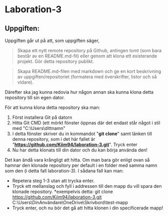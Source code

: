 # Laboration-3
## Uppgiften:
Uppgiften går ut på att, som uppgiften säger,  
>Skapa ett nytt remote repository på Github, antingen tomt (som bara består av en README.md-fil) eller genom att klona ett existerande projekt. Gör detta repository publikt.

> Skapa README.md-filen med markdown och ge en kort beskrivning av uppgiften/repositoriet (formatera med överskrifter, listor och så vidare).

Därefter ska jag kunna redovia hur någon annan ska kunna klona detta repository till sin egen dator.

För att kunna klona detta repository ska man:  
1. Först installera Git på datorn
2. Hitta Git CMD (ett mörkt fönster öppnas där det endast står något i stil med "C:\Users\dittnamn"
3. I detta fönster skriver du in kommandot "**git clone**" samt länken till denna repository, som i det här fallet är "**https://github.com/Kiim94/laboration-3.git**". Tryck enter
4. Nu har detta klonats till din dator och du kan börja använda den!

Det kan ändå vara krångligt att hitta. Om man bara gör enligt ovan så hamnar den klonade repository per default i en folder med samma namn som den (i detta fall laboration-3). I sådana fall kan man:
* Repetera steg 1-3 utan att trycka enter.
* Tryck ett mellanslag och fyll i addressen till den mapp du vill spara den klonade repository.
 *exempelvis detta: git clone https://github.com/Kiim94/laboration-3.git C:\Users\DinAnvändare\OneDrive\Skrivbord\test-mapp
* Tryck enter, och nu bör det gå att hitta klonen i din specificerade mapp!